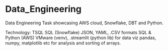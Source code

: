 # Data_Engineering
Data Engineering Task showcasing AWS cloud, Snowflake, DBT and Python.

Technology:
TSQL
SQL (Snowflake)
JSON, YAML, .CSV formats
SQL & Python (AWS)
VMware (venv), .streamlit (python lib) for data viz
pandas, numpy, matplotlib etc for analysis and sorting of arrays.
